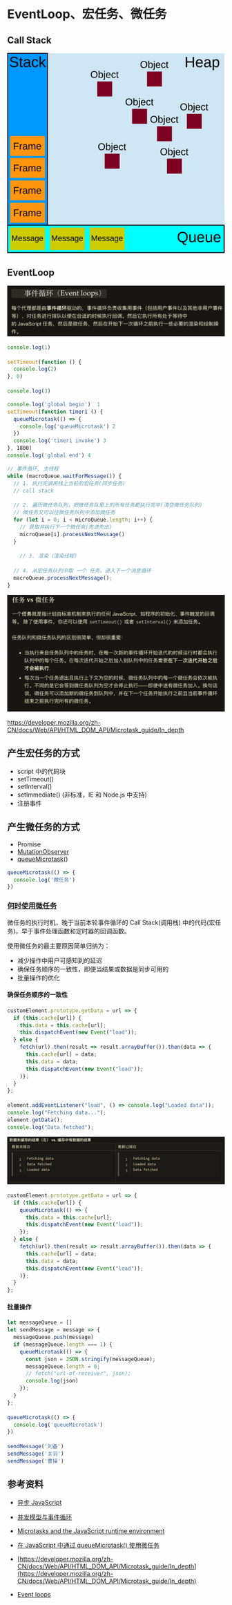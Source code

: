 # EventLoop、宏任务、微任务

## Call Stack

 ![Stack, heap, queue](assets/The_Javascript_Runtime_Environment_Example.svg)

## EventLoop

![image-20200622174322520](assets/image-20200622174322520.png)



```js
console.log(1)

setTimeout(function () {
  console.log(2)
}, 0)

console.log(3)
```



```js
console.log('global begin')  1
setTimeout(function timer1 () {
  queueMicrotask(() => {
    console.log('queueMicrotask') 2
  })
  console.log('timer1 invoke') 3
}, 1800)
console.log('global end') 4
```



```js
// 事件循环, 主线程
while (macroQueue.waitForMessage()) {
  // 1. 执行完调用栈上当前的宏任务(同步任务)
  // call stack

  // 2. 遍历微任务队列，把微任务队里上的所有任务都执行完毕(清空微任务队列)
  // 微任务又可以往微任务队列中添加微任务
  for (let i = 0; i < microQueue.length; i++) {
    // 获取并执行下一个微任务(先进先出)
    microQueue[i].processNextMessage()
  }

	// 3. 渲染（渲染线程）
  
  // 4. 从宏任务队列中取 一个 任务，进入下一个消息循环
  macroQueue.processNextMessage();
}
```

![image-20200622174224429](assets/image-20200622174224429.png)

https://developer.mozilla.org/zh-CN/docs/Web/API/HTML_DOM_API/Microtask_guide/In_depth

## 产生宏任务的方式

- script 中的代码块
- setTimeout()
- setInterval()
- setImmediate() (非标准，IE 和 Node.js 中支持)
- 注册事件

## 产生微任务的方式

- Promise
- [MutationObserver](https://developer.mozilla.org/zh-CN/docs/Web/API/MutationObserver)
- [queueMicrotask](https://developer.mozilla.org/zh-CN/docs/Web/API/WindowOrWorkerGlobalScope/queueMicrotask)()

```js
queueMicrotask(() => {
  console.log('微任务')
})
```

### [何时使用微任务](https://developer.mozilla.org/zh-CN/docs/Web/API/HTML_DOM_API/Microtask_guide#%E4%BD%95%E6%97%B6%E4%BD%BF%E7%94%A8%E5%BE%AE%E4%BB%BB%E5%8A%A1)

微任务的执行时机，晚于当前本轮事件循环的 Call Stack(调用栈) 中的代码(宏任务)，早于事件处理函数和定时器的回调函数。

使用微任务的最主要原因简单归纳为：

- 减少操作中用户可感知到的延迟
- 确保任务顺序的一致性，即便当结果或数据是同步可用的
- 批量操作的优化

#### 确保任务顺序的一致性

```js
customElement.prototype.getData = url => {
  if (this.cache[url]) {
    this.data = this.cache[url];
    this.dispatchEvent(new Event("load"));
  } else {
    fetch(url).then(result => result.arrayBuffer()).then(data => {
      this.cache[url] = data;
      this.data = data;
      this.dispatchEvent(new Event("load"));
    )};
  }
};

element.addEventListener("load", () => console.log("Loaded data"));
console.log("Fetching data...");
element.getData();
console.log("Data fetched");
```

![image-20200622172552236](assets/image-20200622172552236.png)

```js
customElement.prototype.getData = url => {
  if (this.cache[url]) {
    queueMicrotask(() => {
      this.data = this.cache[url];
      this.dispatchEvent(new Event("load"));
    });
  } else {
    fetch(url).then(result => result.arrayBuffer()).then(data => {
      this.cache[url] = data;
      this.data = data;
      this.dispatchEvent(new Event("load"));
    )};
  }
};
```



#### 批量操作

```js
let messageQueue = []
let sendMessage = message => {
  messageQueue.push(message)
  if (messageQueue.length === 1) {
    queueMicrotask(() => {
      const json = JSON.stringify(messageQueue);
      messageQueue.length = 0;
      // fetch("url-of-receiver", json);
      console.log(json)
    });
  }
};

queueMicrotask(() => {
  console.log('queueMicrotask')
})

sendMessage('刘备')
sendMessage('关羽')
sendMessage('曹操')
```



## 参考资料

- [异步 JavaScript](https://developer.mozilla.org/zh-CN/docs/learn/JavaScript/%E5%BC%82%E6%AD%A5)

- [并发模型与事件循环](https://developer.mozilla.org/zh-CN/docs/Web/JavaScript/EventLoop)

- [Microtasks and the JavaScript runtime environment](https://developer.mozilla.org/zh-CN/docs/Web/API/HTML_DOM_API/Microtask_guide/In_depth)
- [在 JavaScript 中通过 queueMicrotask() 使用微任务](https://developer.mozilla.org/zh-CN/docs/Web/API/HTML_DOM_API/Microtask_guide)
- [https://developer.mozilla.org/zh-CN/docs/Web/API/HTML_DOM_API/Microtask_guide/In_depth](https://developer.mozilla.org/zh-CN/docs/Web/API/HTML_DOM_API/Microtask_guide/In_depth)
- [Event loops](https://html.spec.whatwg.org/multipage/webappapis.html#event-loops)

